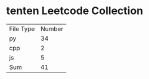 # tenten Leetcode Collection

<table><tr><td>File Type</td><td>Number</td></tr><tr><td>py</td><td>34</td></tr><tr><td>cpp</td><td>2</td></tr><tr><td>js</td><td>5</td></tr><tr><td>Sum</td><td>41</td></tr></table>